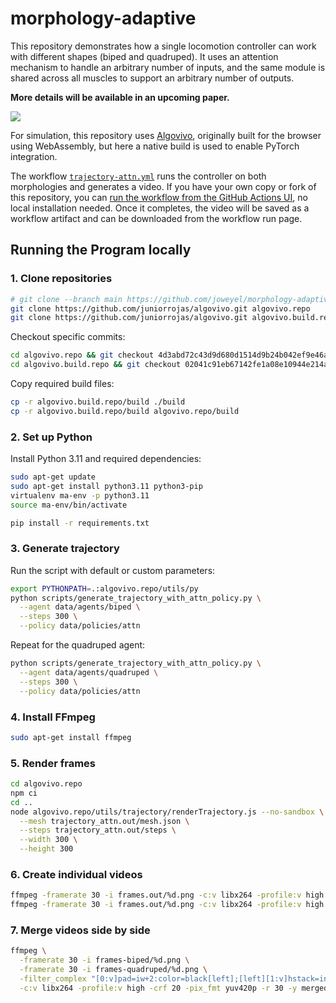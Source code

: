 # morphology-adaptive

This repository demonstrates how a single locomotion controller can work with different shapes (biped and quadruped). It uses an attention mechanism to handle an arbitrary number of inputs, and the same module is shared across all muscles to support an arbitrary number of outputs.

**More details will be available in an upcoming paper.**

![](media/anim.gif)

For simulation, this repository uses [Algovivo](https://github.com/juniorrojas/algovivo), originally built for the browser using WebAssembly, but here a native build is used to enable PyTorch integration.

The workflow [`trajectory-attn.yml`](.github/workflows/trajectory-attn.yml) runs the controller on both morphologies and generates a video. If you have your own copy or fork of this repository, you can [run the workflow from the GitHub Actions UI](https://docs.github.com/en/actions/managing-workflow-runs-and-deployments/managing-workflow-runs/manually-running-a-workflow), no local installation needed. Once it completes, the video will be saved as a workflow artifact and can be downloaded from the workflow run page.


## Running the Program locally

### 1. **Clone repositories**
```bash
# git clone --branch main https://github.com/joweyel/morphology-adaptive
git clone https://github.com/juniorrojas/algovivo.git algovivo.repo
git clone https://github.com/juniorrojas/algovivo.git algovivo.build.repo
```
Checkout specific commits:
```bash
cd algovivo.repo && git checkout 4d3abd72c43d9d680d1514d9b24b042ef9e46a8f && cd ..
cd algovivo.build.repo && git checkout 02041c91eb67142fe1a08e10944e214a872d44db && cd ..
```
Copy required build files:
```bash
cp -r algovivo.build.repo/build ./build
cp -r algovivo.build.repo/build algovivo.repo/build
```

### 2. **Set up Python**
Install Python 3.11 and required dependencies:
```bash
sudo apt-get update
sudo apt-get install python3.11 python3-pip
virtualenv ma-env -p python3.11
source ma-env/bin/activate

pip install -r requirements.txt
```

### 3. **Generate trajectory**
Run the script with default or custom parameters:
```bash
export PYTHONPATH=.:algovivo.repo/utils/py
python scripts/generate_trajectory_with_attn_policy.py \
  --agent data/agents/biped \
  --steps 300 \
  --policy data/policies/attn
```
Repeat for the quadruped agent:
```bash
python scripts/generate_trajectory_with_attn_policy.py \
  --agent data/agents/quadruped \
  --steps 300 \
  --policy data/policies/attn
```

### 4. **Install FFmpeg**
```bash
sudo apt-get install ffmpeg
```

### 5. **Render frames**
```bash
cd algovivo.repo
npm ci
cd ..
node algovivo.repo/utils/trajectory/renderTrajectory.js --no-sandbox \
  --mesh trajectory_attn.out/mesh.json \
  --steps trajectory_attn.out/steps \
  --width 300 \
  --height 300
```

### 6. **Create individual videos**
```bash
ffmpeg -framerate 30 -i frames.out/%d.png -c:v libx264 -profile:v high -crf 20 -pix_fmt yuv420p video_biped.mp4
ffmpeg -framerate 30 -i frames.out/%d.png -c:v libx264 -profile:v high -crf 20 -pix_fmt yuv420p video_quadruped.mp4
```

### 7. **Merge videos side by side**
```bash
ffmpeg \
  -framerate 30 -i frames-biped/%d.png \
  -framerate 30 -i frames-quadruped/%d.png \
  -filter_complex "[0:v]pad=iw+2:color=black[left];[left][1:v]hstack=inputs=2" \
  -c:v libx264 -profile:v high -crf 20 -pix_fmt yuv420p -r 30 -y merged.mp4
```

